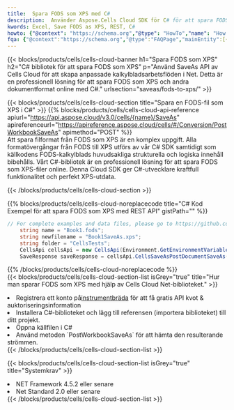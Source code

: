 ```yaml
---
title:  Spara FODS som XPS med C#
description:  Använder Aspose.Cells Cloud SDK för C# för att spara FODS-formatfilen som XPS-formatfil.
kwords: Excel, Save FODS as XPS, REST, C#
howto: {"@context": "https://schema.org","@type": "HowTo","name": "How to save FODS as XPS using the Cells Cloud Net library.","description": "How to save FODS as XPS using the Cells Cloud Net library.","image": {"@type": "ImageObject"},"url": "/net/saveas/fods-to-xps/","step": [{ "@type": "HowToStep","name": "How to save FODS as XPS using the Cells Cloud Net library. step 1", "image": {"@type": "ImageObject",},"url": "/net/saveas/fods-to-xps/","text": "Register an account at <a href='https://dashboard.aspose.cloud/'>Dashboard</a> to get free API quota & authorization details",},{ "@type": "HowToStep","name": "How to save FODS as XPS using the Cells Cloud Net library. step 1", "image": {"@type": "ImageObject",},"url": "/net/saveas/fods-to-xps/","text": "Install C# library and add the reference (import the library) to your project.",},{ "@type": "HowToStep","name": "How to save FODS as XPS using the Cells Cloud Net library. step 1", "image": {"@type": "ImageObject",},"url": "/net/saveas/fods-to-xps/","text": "Open the source file in C#",},{ "@type": "HowToStep","name": "How to save FODS as XPS using the Cells Cloud Net library. step 1", "image": {"@type": "ImageObject",},"url": "/net/saveas/fods-to-xps/","text": "Use the `PostWorkbookSaveAs` method to retrieve the resulting stream.",}, ],"supply": {"@type": "HowToSupply","name": "document"},"tool": [{"@type": "HowToTool","name": "Visual Studio, Visual Studio Code, Rider"},{"@type": "HowToTool","name": "Aspose Cells"}],"totalTime": "PT6M"}
fqa: {"@context":"https://schema.org","@type":"FAQPage","mainEntity":[{"@type":"Question","name":"Why save file as other formats file in C# using REST API?","acceptedAnswer":{"@type":"Answer","text":"Documents are encoded in many ways, and some files may be incompatible with the software you use. To open and read such files, just save them as appropriate file formats.<br/><ol><li>Install .NET SDK and add the reference (import the library) to your project.</li><li>Open the source file in C# using REST API.</li><li>Call the PostWorkbookSaveAsRequest() method, passing an output filename with required extension.</li><li>Get the result of save as a separate file.</li></ol>"}},{"@type":"Question","name":"What file formats can I save as with your C# library?","acceptedAnswer":{"@type":"Answer","text":"We support a variety of file formats for conversion using .NET library, including XLSX, Excel, xls , PDF, CSV, HTML, Markdown, XML, PNG, JPG, TIFF, Json, TXT and many more."}},{"@type":"Question","name":"What is the maximum allowed file size for conversion using this .NET library?","acceptedAnswer":{"@type":"Answer","text":"There are no file size limits for format conversions using .NET library."}}]}
---
```

{{< blocks/products/cells/cells-cloud-banner h1="Spara FODS som XPS" h2="C# bibliotek för att spara FODS som XPS" p="Använd SaveAs API av Cells Cloud för att skapa anpassade kalkylbladsarbetsflöden i Net. Detta är en professionell lösning för att spara FODS som XPS och andra dokumentformat online med C#." urlsection="saveas/fods-to-xps/" >}}

{{< blocks/products/cells/cells-cloud-section title="Spara en FODS-fil som XPS i C#" >}}
{{% blocks/products/cells/cells-cloud-api-reference apiurl="https://api.aspose.cloud/v3.0/cells/{name}/SaveAs" apireferenceurl="https://apireference.aspose.cloud/cells/#/Conversion/PostWorkbookSaveAs" apimethod="POST" %}}
<br/>
Att spara filformat från FODS som XPS är en komplex uppgift. Alla formatövergångar från FODS till XPS utförs av vår C# SDK samtidigt som källkodens FODS-kalkylblads huvudsakliga strukturella och logiska innehåll bibehålls. Vårt C#-bibliotek är en professionell lösning för att spara FODS som XPS-filer online. Denna Cloud SDK ger C#-utvecklare kraftfull funktionalitet och perfekt XPS-utdata.

{{< /blocks/products/cells/cells-cloud-section >}}

{{% blocks/products/cells/cells-cloud-noreplacecode title="C# Kod Exempel för att spara FODS som XPS med REST API" gistPath="" %}}
  
```cs
// For complete examples and data files, please go to https://github.com/aspose-cells-cloud/aspose-cells-cloud-dotnet/
    string name = "Book1.fods";
    string newfilename = "Book1SaveAs.xps";
    string folder = "CellsTests";
    CellsApi cellsApi = new CellsApi(Environment.GetEnvironmentVariable("ProductClientId"), Environment.GetEnvironmentVariable("ProductClientSecret"));
    SaveResponse saveResponse = cellsApi.CellsSaveAsPostDocumentSaveAs(name, null, newfilename, null,null,folder);
```
  
{{% /blocks/products/cells/cells-cloud-noreplacecode %}}
<br/>
{{< blocks/products/cells/cells-cloud-section-list isGrey="true" title="Hur man sparar FODS som XPS med hjälp av Cells Cloud Net-biblioteket." >}}
<li> Registrera ett konto på<a href="https://dashboard.aspose.cloud/">instrumentbräda</a> för att få gratis API kvot & auktoriseringsinformation</li>
<li>Installera C#-biblioteket och lägg till referensen (importera biblioteket) till ditt projekt.</li>
<li>Öppna källfilen i C#</li>
<li>Använd metoden `PostWorkbookSaveAs` för att hämta den resulterande strömmen.</li>
{{< /blocks/products/cells/cells-cloud-section-list >}}

{{< blocks/products/cells/cells-cloud-section-list isGrey="true" title="Systemkrav" >}}
<li>NET Framework 4.5.2 eller senare</li>
<li>Net Standard 2.0 eller senare</li>
{{< /blocks/products/cells/cells-cloud-section-list >}}
